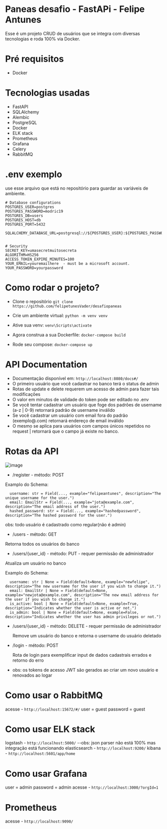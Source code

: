 # Paneas desafio - FastAPi - Felipe Antunes

Esse é um projeto CRUD de usuários que se integra com diversas tecnologias e roda 100% via Docker.

# Pré requisitos
- Docker 

# Tecnologias usadas

- FastAPI
- SQLAlchemy
- Alembic
- PostgreSQL
- Docker
- ELK stack
- Prometheus
- Grafana
- Celery
- RabbitMQ

# .env exemplo
use esse arquivo que está no repositório para guardar as variáveis de ambiente.

```
# Database configurations
POSTGRES_USER=postgres
POSTGRES_PASSWORD=modric19
POSTGRES_DB=users
POSTGRES_HOST=db
POSTGRES_PORT=5432

SQLALCHEMY_DATABASE_URL=postgresql://${POSTGRES_USER}:${POSTGRES_PASSWORD}@${POSTGRES_HOST}:${POSTGRES_PORT}/${POSTGRES_DB}


# Security
SECRET_KEY=umasecretmuitosecreta
ALGORITHM=HS256
ACCESS_TOKEN_EXPIRE_MINUTES=100
YOUR_EMAIL=youremailhere  - must be a microsoft account. 
YOUR_PASSWORD=yourpassword

```

# Como rodar o projeto? 

- Clone o repositório `git clone https://github.com/felipetunesVader/desafiopaneas`
  
- Crie um ambiente virtual: `python -m venv venv`
  
- Ative sua venv: `venv\Scripts\activate`
  
- Agora construa a sua Dockerfile: `docker-compose build`
  
- Rode seu compose: `docker-compose up`


# API Documentation

- Documentação disponível em: `http://localhost:8080/docs#/`
- O primeiro usuário que você cadastrar no banco terá o status de admin
- Rotas de update e delete requerem um acesso de admin para fazer tais modificações
- O valor em minutos de validade do token pode ser editado no .env
- Se você tentar cadastrar um usuário que foge dos padrões de username (a-z | 0-9) retornará padrão de username inválido
- Se você cadastrar um usuário com email fora do padrão (exemplo@.com) retornará endereço de email inválido
- O mesmo se aplica para usuários com campos únicos repetidos no request  | retornará que o campo já existe no banco.

# Rotas da API 
![image](https://github.com/felipetunesVader/desafiopaneas/assets/46753840/279068da-8078-4c72-9eef-0a89d19b11a9)

- /register - método: POST

Examplo do  Schema: 
```
  username: str = Field(..., example="felipeantunes", description="The unique username for the user.")
  email: EmailStr = Field(..., example="jota@example.com", description="The email address of the user.")
  hashed_password: str = Field(..., example="hashedpassword", description="The hashed password for the user.")
```
obs: todo usuário é cadastrado como regular(não é admin)

- /users  - método: GET
 
Retorna todos os usuários do banco


- /users/{user_id} - método: PUT - requer permissão de administrador
  
Atualiza um usuário no banco

Examplo do Schema:

```
  username: str | None = Field(default=None, example="newfelipe", description="The new username for the user if you wish to change it.")
  email: EmailStr | None = Field(default=None, example="newjota@example.com", description="The new email address for the user if you wish to change it.")
  is_active: bool | None = Field(default=None, example=True, description="Indicates whether the user is active or not.")
  is_admin: bool | None = Field(default=None, example=False, description="Indicates whether the user has admin privileges or not.")
```
- /users/{user_id} - método: DELETE - requer permissão de administrador
  
  Remove um usuário do banco e retorna o username do usuário deletado


- /login - método: POST
  
  Rota de login para exemplificar input de dados cadastrais errados e retorno do erro


- obs: os tokens de acesso JWT são gerados ao criar um novo usuário e renovados ao logar



# Como usar o RabbitMQ
acesse - `http://localhost:15672/#/`
user = guest
password = guest

# Como usar ELK stack
logstash - `http://localhost:5000/`  --obs: json parser não está 100% mas integração está funcionando
elasticsearch -  `http://localhost:9200/`
kibana -  `http://localhost:5601/app/home`


# Como usar Grafana
user = admin
password = admin
acesse - `http://localhost:3000/?orgId=1`

# Prometheus
acesse - `http://localhost:9090/`

